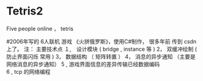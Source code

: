 # Tetris2
Five people online ， tetris


#2006年写的 6人联机 游戏 《火拼俄罗斯》，使用C#制作， 很多年前 传到 csdn 上了。 
注： 主要技术点
  １,　设计模块 ( bridge , instance 等 )
  2，  双缓冲绘制 ( 防止界面闪烁 常用  )
  3，  数据结构 （ 矩阵转置 ）
  4，  消息的异步通知  （主要是网络消息的异步通知）
  5 ,  游戏界面信息的差异传输已经数据编码  
  6 ,  tcp 的网络编程   
